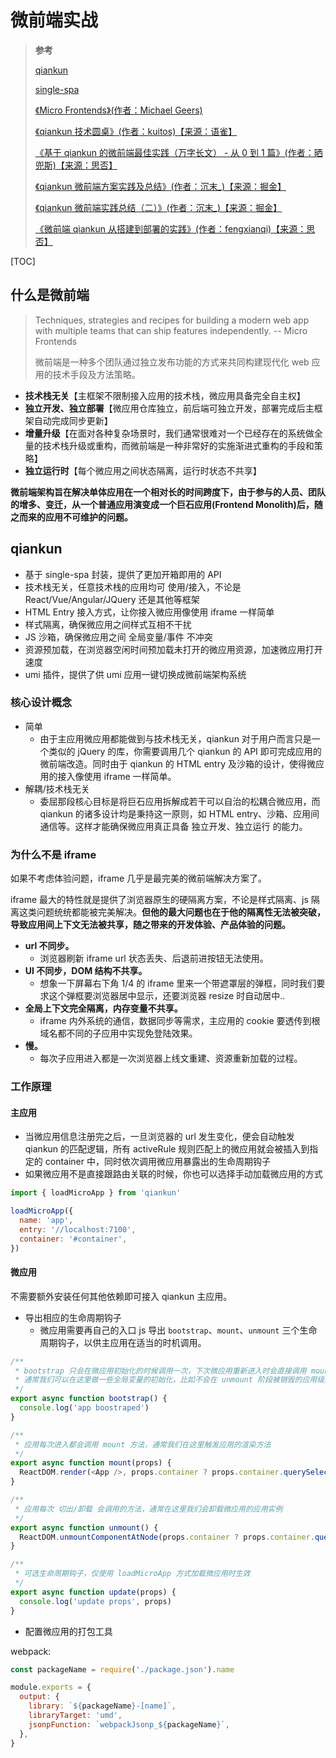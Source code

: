 # 微前端实战

> **参考**
>
> [qiankun](https://qiankun.umijs.org/zh)
>
> [single-spa](https://github.com/single-spa/single-spa)
>
> [《Micro Frontends》(作者：Michael Geers)](https://swearer23.github.io/micro-frontends/)
>
> [《qiankun 技术圆桌》(作者：kuitos)【来源：语雀】](https://www.yuque.com/kuitos/gky7yw)
>
> [《基于 qiankun 的微前端最佳实践（万字长文） - 从 0 到 1 篇》(作者：晒兜斯)【来源：思否】](https://segmentfault.com/a/1190000022631614)
>
> [《qiankun 微前端方案实践及总结》(作者：沉末\_)【来源：掘金】](https://juejin.cn/post/6844904185910018062)
>
> [《qiankun 微前端实践总结（二）》(作者：沉末\_)【来源：掘金】](https://juejin.cn/post/6844904185910018062)
>
> [《微前端 qiankun 从搭建到部署的实践》(作者：fengxianqi)【来源：思否】](https://www.jianshu.com/p/6b6602bde1bd)

[TOC]

## 什么是微前端

> Techniques, strategies and recipes for building a modern web app with multiple teams that can ship features independently. -- Micro Frontends
>
> 微前端是一种多个团队通过独立发布功能的方式来共同构建现代化 web 应用的技术手段及方法策略。

- **技术栈无关**【主框架不限制接入应用的技术栈，微应用具备完全自主权】
- **独立开发、独立部署**【微应用仓库独立，前后端可独立开发，部署完成后主框架自动完成同步更新】
- **增量升级**【在面对各种复杂场景时，我们通常很难对一个已经存在的系统做全量的技术栈升级或重构，而微前端是一种非常好的实施渐进式重构的手段和策略】
- **独立运行时**【每个微应用之间状态隔离，运行时状态不共享】

**微前端架构旨在解决单体应用在一个相对长的时间跨度下，由于参与的人员、团队的增多、变迁，从一个普通应用演变成一个巨石应用(Frontend Monolith)后，随之而来的应用不可维护的问题。**

## qiankun

- 基于 single-spa 封装，提供了更加开箱即用的 API
- 技术栈无关，任意技术栈的应用均可 使用/接入，不论是 React/Vue/Angular/JQuery 还是其他等框架
- HTML Entry 接入方式，让你接入微应用像使用 iframe 一样简单
- 样式隔离，确保微应用之间样式互相不干扰
- JS 沙箱，确保微应用之间 全局变量/事件 不冲突
- 资源预加载，在浏览器空闲时间预加载未打开的微应用资源，加速微应用打开速度
- umi 插件，提供了供 umi 应用一键切换成微前端架构系统

### 核心设计概念

- 简单
  - 由于主应用微应用都能做到与技术栈无关，qiankun 对于用户而言只是一个类似的 jQuery 的库，你需要调用几个 qiankun 的 API 即可完成应用的微前端改造。同时由于 qiankun 的 HTML entry 及沙箱的设计，使得微应用的接入像使用 iframe 一样简单。
- 解耦/技术栈无关
  - 委屈那段核心目标是将巨石应用拆解成若干可以自治的松耦合微应用，而 qiankun 的诸多设计均是秉持这一原则，如 HTML entry、沙箱、应用间通信等。这样才能确保微应用真正具备 独立开发、独立运行 的能力。

### 为什么不是 iframe

如果不考虑体验问题，iframe 几乎是最完美的微前端解决方案了。

iframe 最大的特性就是提供了浏览器原生的硬隔离方案，不论是样式隔离、js 隔离这类问题统统都能被完美解决。**但他的最大问题也在于他的隔离性无法被突破，导致应用间上下文无法被共享，随之带来的开发体验、产品体验的问题。**

- **url 不同步。**
  - 浏览器刷新 iframe url 状态丢失、后退前进按钮无法使用。
- **UI 不同步，DOM 结构不共享。**
  - 想象一下屏幕右下角 1/4 的 iframe 里来一个带遮罩层的弹框，同时我们要求这个弹框要浏览器居中显示，还要浏览器 resize 时自动居中..
- **全局上下文完全隔离，内存变量不共享。**
  - iframe 内外系统的通信，数据同步等需求，主应用的 cookie 要透传到根域名都不同的子应用中实现免登陆效果。
- **慢。**
  - 每次子应用进入都是一次浏览器上线文重建、资源重新加载的过程。

### 工作原理

#### 主应用

- 当微应用信息注册完之后，一旦浏览器的 url 发生变化，便会自动触发 qiankun 的匹配逻辑，所有 activeRule 规则匹配上的微应用就会被插入到指定的 container 中，同时依次调用微应用暴露出的生命周期钩子
- 如果微应用不是直接跟路由关联的时候，你也可以选择手动加载微应用的方式

```js
import { loadMicroApp } from 'qiankun'

loadMicroApp({
  name: 'app',
  entry: '//localhost:7100',
  container: '#container',
})
```

#### 微应用

不需要额外安装任何其他依赖即可接入 qiankun 主应用。

- 导出相应的生命周期钩子
  - 微应用需要再自己的入口 js 导出 `bootstrap`、`mount`、`unmount` 三个生命周期钩子，以供主应用在适当的时机调用。

```js
/**
 * bootstrap 只会在微应用初始化的时候调用一次，下次微应用重新进入时会直接调用 mount 钩子，不会再重复触发 bootstrap。
 * 通常我们可以在这里做一些全局变量的初始化，比如不会在 unmount 阶段被销毁的应用级别的缓存等
 */
export async function bootstrap() {
  console.log('app boostraped')
}

/**
 * 应用每次进入都会调用 mount 方法，通常我们在这里触发应用的渲染方法
 */
export async function mount(props) {
  ReactDOM.render(<App />, props.container ? props.container.querySelector('#root') : document.getElementById('root'))
}

/**
 * 应用每次 切出/卸载 会调用的方法，通常在这里我们会卸载微应用的应用实例
 */
export async function unmount() {
  ReactDOM.unmountComponentAtNode(props.container ? props.container.querySelector('#root') : document.getElementById('root'))
}

/**
 * 可选生命周期钩子，仅使用 loadMicroApp 方式加载微应用时生效
 */
export async function update(props) {
  console.log('update props', props)
}
```

- 配置微应用的打包工具

webpack:

```js
const packageName = require('./package.json').name

module.exports = {
  output: {
    library: `${packageName}-[name]`,
    libraryTarget: 'umd',
    jsonpFunction: `webpackJsonp_${packageName}`,
  },
}
```
